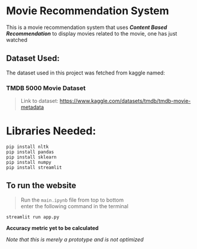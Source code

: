 # Movie Recommendation System
This is a movie recommendation system that uses ***Content Based Recommendation*** to display movies related to the movie, one has just watched
## Dataset Used:
The dataset used in this project was fetched from kaggle named:
### TMDB 5000 Movie Dataset
> Link to dataset: https://www.kaggle.com/datasets/tmdb/tmdb-movie-metadata

# Libraries Needed:
```shell
pip install nltk
pip install pandas
pip install sklearn
pip install numpy
pip install streamlit
```

## To run the website 
> Run the `main.ipynb` file from top to bottom<br>
> enter the following command in the terminal
```shell
streamlit run app.py
```

**Accuracy metric yet to be calculated** <br>


*Note that this is merely a prototype and is not optimized*
